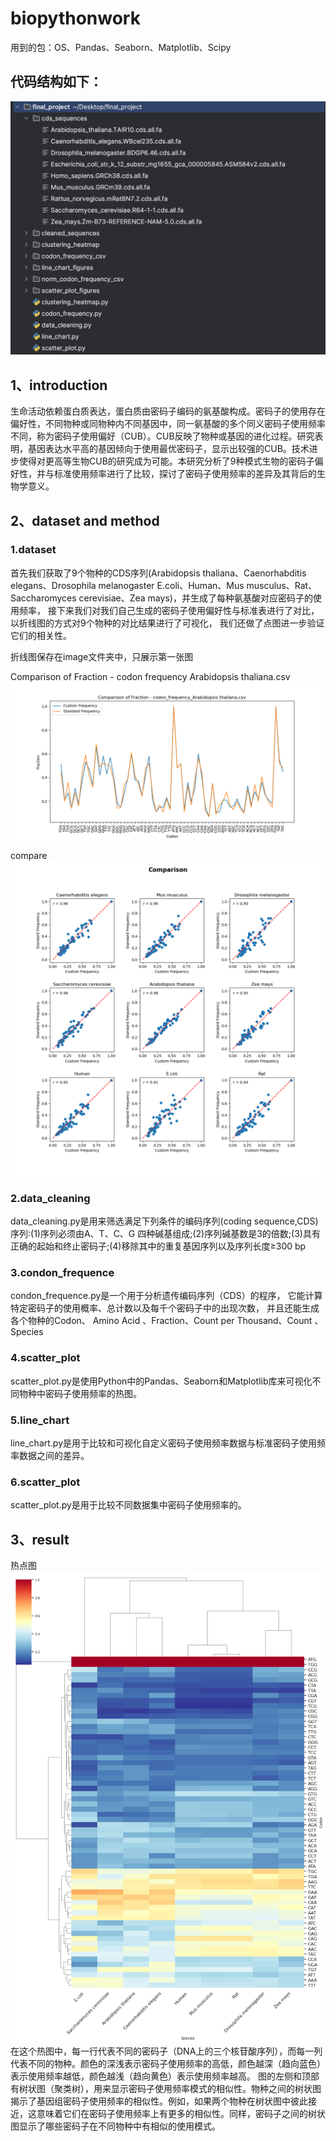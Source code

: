 # biopythonwork
用到的包：OS、Pandas、Seaborn、Matplotlib、Scipy

## 代码结构如下：

![code-stucture.png](https://github.com/twihere/biopythonwork/blob/main/pythonProject/pictures/code-structure.png)
## 1、introduction
生命活动依赖蛋白质表达，蛋白质由密码子编码的氨基酸构成。密码子的使用存在偏好性，不同物种或同物种内不同基因中，同一氨基酸的多个同义密码子使用频率不同，称为密码子使用偏好（CUB）。CUB反映了物种或基因的进化过程。研究表明，基因表达水平高的基因倾向于使用最优密码子，显示出较强的CUB。技术进步使得对更高等生物CUB的研究成为可能。本研究分析了9种模式生物的密码子偏好性，并与标准使用频率进行了比较，探讨了密码子使用频率的差异及其背后的生物学意义。
## 2、dataset and method

### 1.dataset

首先我们获取了9个物种的CDS序列(Arabidopsis thaliana、Caenorhabditis elegans、Drosophila melanogaster
E.coli、Human、Mus musculus、Rat、Saccharomyces cerevisiae、Zea mays)，并生成了每种氨基酸对应密码子的使用频率，
接下来我们对我们自己生成的密码子使用偏好性与标准表进行了对比，以折线图的方式对9个物种的对比结果进行了可视化，
我们还做了点图进一步验证它们的相关性。



折线图保存在image文件夹中，只展示第一张图



Comparison of Fraction - codon frequency Arabidopsis thaliana.csv
![codon frequency Arabidopsis thaliana.png](https://github.com/twihere/biopythonwork/blob/main/pythonProject/pictures/codon%20frequency%20Arabidopsis%20thaliana.png)




compare
![scatter_plot.png](https://github.com/twihere/biopythonwork/blob/main/pythonProject/pictures/scatter_plots.png)


### 2.data_cleaning

data_cleaning.py是用来筛选满足下列条件的编码序列(coding sequence,CDS)序列:(1)序列必须由A、T、C、G 四种碱基组成;(2)序列碱基数是3的倍数;(3)具有正确的起始和终止密码子;(4)移除其中的重复基因序列以及序列长度≥300 bp
### 3.condon_frequence

condon_frequence.py是一个用于分析遗传编码序列（CDS）的程序，
它能计算特定密码子的使用概率、总计数以及每千个密码子中的出现次数，
并且还能生成各个物种的Codon、	Amino Acid	、Fraction、Count per Thousand、Count	、Species
### 4.scatter_plot

scatter_plot.py是使用Python中的Pandas、Seaborn和Matplotlib库来可视化不同物种中密码子使用频率的热图。

###   5.line_chart

line_chart.py是用于比较和可视化自定义密码子使用频率数据与标准密码子使用频率数据之间的差异。
###   6.scatter_plot

scatter_plot.py是用于比较不同数据集中密码子使用频率的。

## 3、result

热点图
![cluster_heatmap.png](https://github.com/twihere/biopythonwork/blob/main/pythonProject/pictures/cluster_heatmap.png)
在这个热图中，每一行代表不同的密码子（DNA上的三个核苷酸序列），而每一列代表不同的物种。颜色的深浅表示密码子使用频率的高低，颜色越深（趋向蓝色）表示使用频率越低，颜色越浅（趋向黄色）表示使用频率越高。
图的左侧和顶部有树状图（聚类树），用来显示密码子使用频率模式的相似性。物种之间的树状图揭示了基因组密码子使用频率的相似性。例如，如果两个物种在树状图中彼此接近，这意味着它们在密码子使用频率上有更多的相似性。同样，密码子之间的树状图显示了哪些密码子在不同物种中有相似的使用模式。


